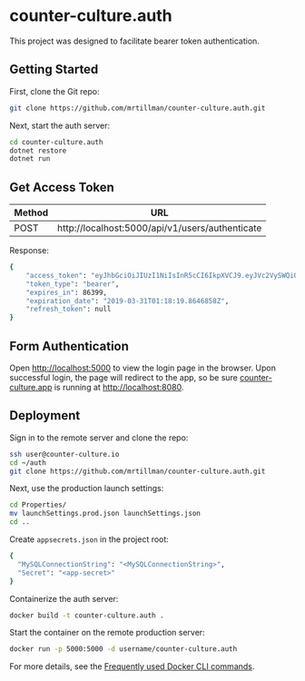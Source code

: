 # counter-culture.auth

This project was designed to facilitate bearer token authentication.

## Getting Started

First, clone the Git repo:

```sh
git clone https://github.com/mrtillman/counter-culture.auth.git
```

Next, start the auth server:

```sh
cd counter-culture.auth
dotnet restore
dotnet run
```

## Get Access Token

|Method|URL|
|---|---|
|POST|http://localhost:5000/api/v1/users/authenticate|

Response:

```sh
{
    "access_token": "eyJhbGciOiJIUzI1NiIsInR5cCI6IkpXVCJ9.eyJVc2VySWQiOiI1IiwidW5pcXVlX25hbWUiOiJwZXRlciIsIm5iZiI6MTU1MzkwODY5OSwiZXhwIjoxNTUzOTk1MDk5LCJpYXQiOjE1NTM5MDg2OTl9.OsGH5S2fCj_5t2bq5NFhnG7QqK3nz9O4O0pCyl-B8p8",
    "token_type": "bearer",
    "expires_in": 86399,
    "expiration_date": "2019-03-31T01:18:19.8646858Z",
    "refresh_token": null
}
```

## Form Authentication
Open [http://localhost:5000](http://localhost:5000) to view the login page in the browser. Upon successful login, the page will redirect to the app, so be sure [counter-culture.app](https://github.com/mrtillman/counter-culture.app) is running at [http://localhost:8080](http://localhost:8080).

## Deployment

Sign in to the remote server and clone the repo:

```sh
ssh user@counter-culture.io
cd ~/auth
git clone https://github.com/mrtillman/counter-culture.auth.git
```

Next, use the production launch settings:

```sh
cd Properties/
mv launchSettings.prod.json launchSettings.json
cd ..
```

Create `appsecrets.json` in the project root:
```sh
{
  "MySQLConnectionString": "<MySQLConnectionString>",
  "Secret": "<app-secret>"
}
```

Containerize the auth server:

```sh
docker build -t counter-culture.auth .
```

Start the container on the remote production server:

```sh
docker run -p 5000:5000 -d username/counter-culture.auth
```

For more details, see the [Frequently used Docker CLI commands](https://github.com/mrtillman/counter-culture.docs/blob/master/docker/cli-commands.md).
